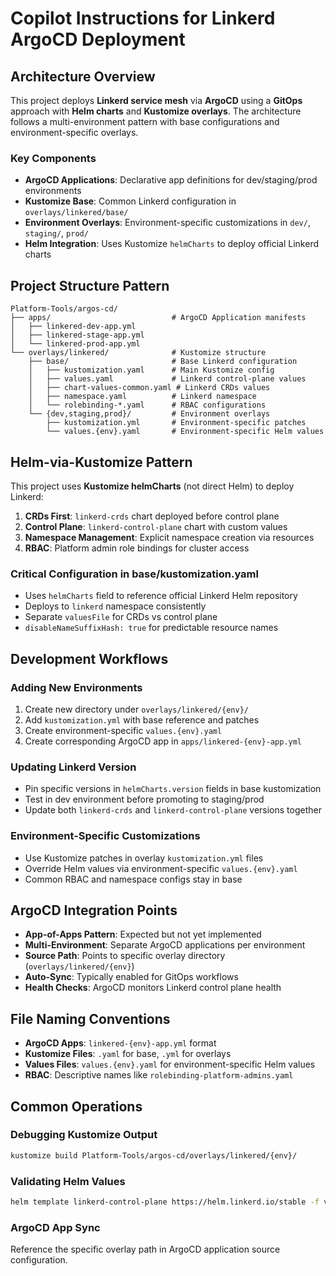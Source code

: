 # Copilot Instructions for Linkerd ArgoCD Deployment

## Architecture Overview

This project deploys **Linkerd service mesh** via **ArgoCD** using a **GitOps** approach with **Helm charts** and **Kustomize overlays**. The architecture follows a multi-environment pattern with base configurations and environment-specific overlays.

### Key Components
- **ArgoCD Applications**: Declarative app definitions for dev/staging/prod environments
- **Kustomize Base**: Common Linkerd configuration in `overlays/linkered/base/`
- **Environment Overlays**: Environment-specific customizations in `dev/`, `staging/`, `prod/`
- **Helm Integration**: Uses Kustomize `helmCharts` to deploy official Linkerd charts

## Project Structure Pattern

```
Platform-Tools/argos-cd/
├── apps/                           # ArgoCD Application manifests
│   ├── linkered-dev-app.yml
│   ├── linkered-stage-app.yml
│   └── linkered-prod-app.yml
└── overlays/linkered/              # Kustomize structure
    ├── base/                       # Base Linkerd configuration
    │   ├── kustomization.yaml      # Main Kustomize config
    │   ├── values.yaml             # Linkerd control-plane values
    │   ├── chart-values-common.yaml # Linkerd CRDs values
    │   ├── namespace.yaml          # Linkerd namespace
    │   └── rolebinding-*.yaml      # RBAC configurations
    └── {dev,staging,prod}/         # Environment overlays
        ├── kustomization.yml       # Environment-specific patches
        └── values.{env}.yaml       # Environment-specific Helm values
```

## Helm-via-Kustomize Pattern

This project uses **Kustomize helmCharts** (not direct Helm) to deploy Linkerd:

1. **CRDs First**: `linkerd-crds` chart deployed before control plane
2. **Control Plane**: `linkerd-control-plane` chart with custom values
3. **Namespace Management**: Explicit namespace creation via resources
4. **RBAC**: Platform admin role bindings for cluster access

### Critical Configuration in base/kustomization.yaml
- Uses `helmCharts` field to reference official Linkerd Helm repository
- Deploys to `linkerd` namespace consistently
- Separate `valuesFile` for CRDs vs control plane
- `disableNameSuffixHash: true` for predictable resource names

## Development Workflows

### Adding New Environments
1. Create new directory under `overlays/linkered/{env}/`
2. Add `kustomization.yml` with base reference and patches
3. Create environment-specific `values.{env}.yaml`
4. Create corresponding ArgoCD app in `apps/linkered-{env}-app.yml`

### Updating Linkerd Version
- Pin specific versions in `helmCharts.version` fields in base kustomization
- Test in dev environment before promoting to staging/prod
- Update both `linkerd-crds` and `linkerd-control-plane` versions together

### Environment-Specific Customizations
- Use Kustomize patches in overlay `kustomization.yml` files
- Override Helm values via environment-specific `values.{env}.yaml`
- Common RBAC and namespace configs stay in base

## ArgoCD Integration Points

- **App-of-Apps Pattern**: Expected but not yet implemented
- **Multi-Environment**: Separate ArgoCD applications per environment
- **Source Path**: Points to specific overlay directory (`overlays/linkered/{env}`)
- **Auto-Sync**: Typically enabled for GitOps workflows
- **Health Checks**: ArgoCD monitors Linkerd control plane health

## File Naming Conventions

- **ArgoCD Apps**: `linkered-{env}-app.yml` format
- **Kustomize Files**: `.yaml` for base, `.yml` for overlays
- **Values Files**: `values.{env}.yaml` for environment-specific Helm values
- **RBAC**: Descriptive names like `rolebinding-platform-admins.yaml`

## Common Operations

### Debugging Kustomize Output
```bash
kustomize build Platform-Tools/argos-cd/overlays/linkered/{env}/
```

### Validating Helm Values
```bash
helm template linkerd-control-plane https://helm.linkerd.io/stable -f values.yaml
```

### ArgoCD App Sync
Reference the specific overlay path in ArgoCD application source configuration.